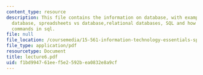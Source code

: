 ```yaml
---
content_type: resource
description: This file contains the information on database, with examples of northwind
  database, spreadsheets vs database,relational databases, SQL and how to carry out
  commands in sql.
file: null
file_location: /coursemedia/15-561-information-technology-essentials-spring-2005/f1bd994761eef5e2592bea0832e8a9cf_lecture6.pdf
file_type: application/pdf
resourcetype: Document
title: lecture6.pdf
uid: f1bd9947-61ee-f5e2-592b-ea0832e8a9cf
---
```

